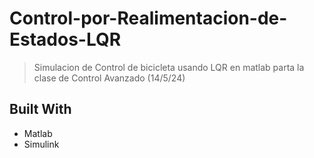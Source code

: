 <a name="readme-top"></a>


# Control-por-Realimentacion-de-Estados-LQR


> Simulacion de Control de bicicleta usando LQR en matlab parta la clase de Control Avanzado (14/5/24)


## Built With


- Matlab
- Simulink
